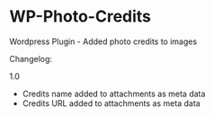 # WP-Photo-Credits
Wordpress Plugin - Added photo credits to images

Changelog:

1.0
* Credits name added to attachments as meta data
* Credits URL added to attachments as meta data
